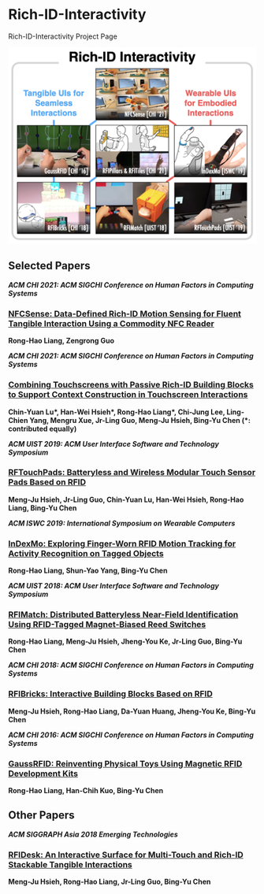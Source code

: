 # Rich-ID-Interactivity
Rich-ID-Interactivity Project Page

![Overview](/figures/overview.png)

## Selected Papers

___ACM CHI 2021: ACM SIGCHI Conference on Human Factors in Computing Systems___
### [NFCSense: Data-Defined Rich-ID Motion Sensing for Fluent Tangible Interaction Using a Commodity NFC Reader](https://ronghaoliang.page/NFCSense/)
__Rong-Hao Liang, Zengrong Guo__


___ACM CHI 2021: ACM SIGCHI Conference on Human Factors in Computing Systems___
### [Combining Touchscreens with Passive Rich-ID Building Blocks to Support Context Construction in Touchscreen Interactions](https://ronghaoliang.page/projects/RFIPillarsTiles/)
__Chin-Yuan Lu*, Han-Wei Hsieh*, Rong-Hao Liang*, Chi-Jung Lee, Ling-Chien Yang, Mengru Xue, Jr-Ling Guo, Meng-Ju Hsieh, Bing-Yu Chen (*: contributed equally)__


___ACM UIST 2019: ACM User Interface Software and Technology Symposium___
### [RFTouchPads: Batteryless and Wireless Modular Touch Sensor Pads Based on RFID](https://ronghaoliang.page/projects/RFIMatch/)
__Meng-Ju Hsieh, Jr-Ling Guo, Chin-Yuan Lu, Han-Wei Hsieh, Rong-Hao Liang, Bing-Yu Chen__


___ACM ISWC 2019: International Symposium on Wearable Computers___
### [InDexMo: Exploring Finger-Worn RFID Motion Tracking for Activity Recognition on Tagged Objects](https://ronghaoliang.page/projects/InDexMo/)
__Rong-Hao Liang, Shun-Yao Yang, Bing-Yu Chen__


___ACM UIST 2018: ACM User Interface Software and Technology Symposium___
### [RFIMatch: Distributed Batteryless Near-Field Identification Using RFID-Tagged Magnet-Biased Reed Switches](https://ronghaoliang.page/projects/RFIMatch/)
__Rong-Hao Liang, Meng-Ju Hsieh, Jheng-You Ke, Jr-Ling Guo, Bing-Yu Chen__


___ACM CHI 2018: ACM SIGCHI Conference on Human Factors in Computing Systems___
### [RFIBricks: Interactive Building Blocks Based on RFID](https://ronghaoliang.page/projects/RFIBricks/)
__Meng-Ju Hsieh, Rong-Hao Liang, Da-Yuan Huang, Jheng-You Ke, Bing-Yu Chen__


___ACM CHI 2016: ACM SIGCHI Conference on Human Factors in Computing Systems___
### [GaussRFID: Reinventing Physical Toys Using Magnetic RFID Development Kits](https://ronghaoliang.page/projects/GaussRFID.html)
__Rong-Hao Liang, Han-Chih Kuo, Bing-Yu Chen__


## Other Papers

___ACM SIGGRAPH Asia 2018 Emerging Technologies___
### [RFIDesk: An Interactive Surface for Multi-Touch and Rich-ID Stackable Tangible Interactions](https://dl.acm.org/doi/10.1145/3275476.3275491)
__Meng-Ju Hsieh, Rong-Hao Liang, Jr-Ling Guo, Bing-Yu Chen__




